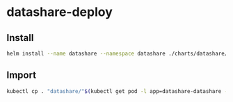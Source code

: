 # datashare-deploy

## Install
```sh
helm install --name datashare --namespace datashare ./charts/datashare/
```

## Import
```sh
kubectl cp . "datashare/"$(kubectl get pod -l app=datashare-datashare --namespace=datashare -o jsonpath="{.items[0].metadata.name}")":/data"
```
